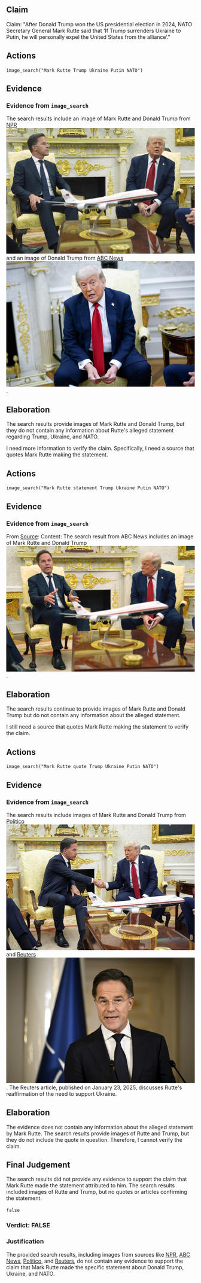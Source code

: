 ## Claim
Claim: "After Donald Trump won the US presidential election in 2024, NATO Secretary General Mark Rutte said that ‘If Trump surrenders Ukraine to Putin, he will personally expel the United States from the alliance’."

## Actions
```
image_search("Mark Rutte Trump Ukraine Putin NATO")
```

## Evidence
### Evidence from `image_search`
The search results include an image of Mark Rutte and Donald Trump from [NPR](https://www.npr.org/2025/07/14/nx-s1-5467272/russia-ukraine-war-trump-nato-weapons-tariffs) ![image 6203](media/2025-08-29_22-39-1756507142-049227.jpg) and an image of Donald Trump from [ABC News](https://abcnews.go.com/International/russia-launches-136-drones-ukraine-ahead-expected-trump/story?id=123729140) ![image 6204](media/2025-08-29_22-39-1756507144-128563.jpg).


## Elaboration
The search results provide images of Mark Rutte and Donald Trump, but they do not contain any information about Rutte's alleged statement regarding Trump, Ukraine, and NATO.

I need more information to verify the claim. Specifically, I need a source that quotes Mark Rutte making the statement.


## Actions
```
image_search("Mark Rutte statement Trump Ukraine Putin NATO")
```

## Evidence
### Evidence from `image_search`
From [Source](https://abcnews.go.com/International/trump-ukraine-weapons-putin-reaction-analysis/story?id=123759522): 
Content: The search result from ABC News includes an image of Mark Rutte and Donald Trump ![image 6211](media/2025-08-29_22-39-1756507159-141248.jpg).


## Elaboration
The search results continue to provide images of Mark Rutte and Donald Trump but do not contain any information about the alleged statement.

I still need a source that quotes Mark Rutte making the statement to verify the claim.


## Actions
```
image_search("Mark Rutte quote Trump Ukraine Putin NATO")
```

## Evidence
### Evidence from `image_search`
The search results include images of Mark Rutte and Donald Trump from [Politico](https://subscriber.politicopro.com/article/2025/07/trump-sends-weapons-ukraine-pro-00451109) ![image 6218](media/2025-08-29_22-39-1756507173-212105.jpg) and [Reuters](https://www.reuters.com/world/europe/davos-nato-chief-rutte-reaffirms-need-step-up-support-ukraine-2025-01-23/) ![image 6219](media/2025-08-29_22-39-1756507174-154632.jpg). The Reuters article, published on January 23, 2025, discusses Rutte's reaffirmation of the need to support Ukraine.


## Elaboration
The evidence does not contain any information about the alleged statement by Mark Rutte. The search results provide images of Rutte and Trump, but they do not include the quote in question. Therefore, I cannot verify the claim.


## Final Judgement
The search results did not provide any evidence to support the claim that Mark Rutte made the statement attributed to him. The search results included images of Rutte and Trump, but no quotes or articles confirming the statement.

`false`


### Verdict: FALSE

### Justification
The provided search results, including images from sources like [NPR](https://www.npr.org/2025/07/14/nx-s1-5467272/russia-ukraine-war-trump-nato-weapons-tariffs), [ABC News](https://abcnews.go.com/International/russia-launches-136-drones-ukraine-ahead-expected-trump/story?id=123729140), [Politico](https://subscriber.politicopro.com/article/2025/07/trump-sends-weapons-ukraine-pro-00451109), and [Reuters](https://www.reuters.com/world/europe/davos-nato-chief-rutte-reaffirms-need-step-up-support-ukraine-2025-01-23/), do not contain any evidence to support the claim that Mark Rutte made the specific statement about Donald Trump, Ukraine, and NATO.
